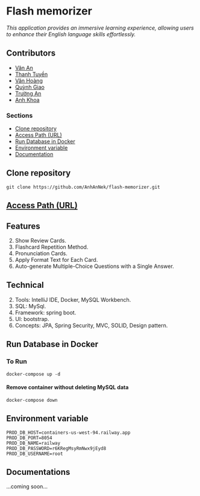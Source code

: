 # **Flash memorizer**
*This application provides an immersive learning experience, allowing users to enhance their English language skills effortlessly.*

## Contributors
- [Văn An](https://github.com/AnhAnNek)
- [Thanh Tuyền](https://github.com/ngthtuyen9823)
- [Văn Hoàng](https://github.com/NbDev82)
- [Quỳnh Giao](https://github.com/ZaoQuynh)
- [Trường An](https://github.com/TruongAnn2003)
- [Anh Khoa](https://github.com/MarkjoinedGit)

### Sections
- [Clone repository](#clone-repository)
- [Access Path (URL)](#access-path-url)
- [Run Database in Docker](#run-database-in-docker)
- [Environment variable](#environment-variable)
- [Documentation](#documentation)

## **Clone repository**
```terminal
git clone https://github.com/AnhAnNek/flash-memorizer.git
```

## **[Access Path (URL)](http://localhost:8001/)**

## **Features**
2. Show Review Cards.
3. Flashcard Repetition Method.
4. Pronunciation Cards.
5. Apply Format Text for Each Card.
6. Auto-generate Multiple-Choice Questions with a Single Answer.

## **Technical**
2. Tools: IntelliJ IDE, Docker, MySQL Workbench.
3. SQL: MySql.
4. Framework: spring boot.
5. UI: bootstrap.
6. Concepts: JPA, Spring Security, MVC, SOLID, Design pattern.

## **Run Database in Docker**

### To Run
```
docker-compose up -d 
```

#### Remove container without deleting MySQL data
```
docker-compose down
```

## Environment variable
``` properties 
PROD_DB_HOST=containers-us-west-94.railway.app
PROD_DB_PORT=8054
PROD_DB_NAME=railway
PROD_DB_PASSWORD=r6KRegMsyRmNwx9jEyd8
PROD_DB_USERNAME=root
```

## **Documentations**
...coming soon...
